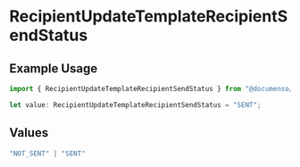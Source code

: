 # RecipientUpdateTemplateRecipientSendStatus

## Example Usage

```typescript
import { RecipientUpdateTemplateRecipientSendStatus } from "@documenso/sdk-typescript/models/operations";

let value: RecipientUpdateTemplateRecipientSendStatus = "SENT";
```

## Values

```typescript
"NOT_SENT" | "SENT"
```